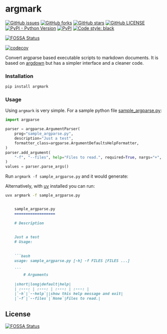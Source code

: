 # argmark

[![GitHub issues](https://img.shields.io/github/issues/devanshkv/argmark?style=flat-square)](https://github.com/devanshkv/argmark/issues)
[![GitHub forks](https://img.shields.io/github/forks/devanshkv/argmark?style=flat-square)](https://github.com/devanshkv/argmark/forks)
[![GitHub stars](https://img.shields.io/github/stars/devanshkv/argmark?style=flat-square)](https://github.com/devanshkv/argmark/stars)
[![GitHub LICENSE](https://img.shields.io/github/license/devanshkv/argmark?style=flat-square)](https://github.com/devanshkv/argmark/LICENSE)
[![PyPI - Python Version](https://img.shields.io/pypi/pyversions/argmark?style=flat-square)](https://pypi.org/project/argmark)
[![PyPI](https://img.shields.io/pypi/v/argmark?style=flat-square)](https://pypi.org/project/argmark)
[![Code style: black](https://img.shields.io/badge/code%20style-black-000000.svg?style=flat-square)](https://github.com/psf/black)

[![FOSSA Status](https://app.fossa.com/api/projects/git%2Bgithub.com%2Fdevanshkv%2Fargmark.svg?type=shield)](https://app.fossa.com/projects/git%2Bgithub.com%2Fdevanshkv%2Fargmark?ref=badge_shield)

[![codecov](https://codecov.io/gh/devanshkv/argmark/branch/master/graph/badge.svg?style=flat-square)](https://codecov.io/gh/devanshkv/argmark)
  

Convert argparse based executable scripts to markdown documents. It is based on [argdown](https://github.com/9999years/argdown) but has a simpler interface and a cleaner code.
### Installation
```bash
pip install argmark
```

### Usage
Using `argmark` is very simple. For a sample python file [sample_argparse.py](tests/sample_argparse.py):

```python
import argparse

parser = argparse.ArgumentParser(
    prog="sample_argparse.py",
    description="Just a test",
    formatter_class=argparse.ArgumentDefaultsHelpFormatter,
)
parser.add_argument(
    "-f", "--files", help="Files to read.", required=True, nargs="+",
)
values = parser.parse_args()
```

Run `argmark -f sample_argparse.py` and it would generate:

Alternatively, with [uv](https://github.com/astral-sh/uv) installed you can run:

```bash
uvx argmark -f sample_argparse.py
```

```markdown

    sample_argparse.py
    ==================
    
    # Description
    
    
    Just a test
    # Usage:
    
    
    ```bash
    usage: sample_argparse.py [-h] -f FILES [FILES ...]
    
    ```
        # Arguments
    
    |short|long|default|help|
    | :---: | :---: | :---: | :---: |
    |`-h`|`--help`||show this help message and exit|
    |`-f`|`--files`|`None`|Files to read.|

```



## License
[![FOSSA Status](https://app.fossa.com/api/projects/git%2Bgithub.com%2Fdevanshkv%2Fargmark.svg?type=large)](https://app.fossa.com/projects/git%2Bgithub.com%2Fdevanshkv%2Fargmark?ref=badge_large)